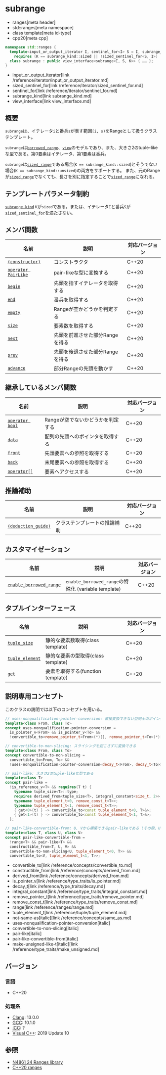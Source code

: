 # subrange
* ranges[meta header]
* std::ranges[meta namespace]
* class template[meta id-type]
* cpp20[meta cpp]

```cpp
namespace std::ranges {
  template<input_or_output_iterator I, sentinel_for<I> S = I, subrange_kind K = sized_sentinel_for<S, I> ? subrange_kind::sized : subrange_kind::unsized>
    requires (K == subrange_kind::sized || !sized_sentinel_for<S, I>)
  class subrange : public view_interface<subrange<I, S, K>> { …… };
}
```
* input_or_output_iterator[link /reference/iterator/input_or_output_iterator.md]
* sized_sentinel_for[link /reference/iterator/sized_sentinel_for.md]
* sentinel_for[link /reference/iterator/sentinel_for.md]
* subrange_kind[link subrange_kind.md]
* view_interface[link view_interface.md]

## 概要
`subrange`は、イテレータ`i`と番兵`s`が表す範囲`[i, s)`をRangeとして扱うクラステンプレート。

`subrange`は[`borrowed_range`](borrowed_range.md)、[`view`](view.md)のモデルであり、また、大きさ2のtuple-likeな型である。第0要素はイテレータ、第1要素は番兵。

`subrange`は[`sized_range`](sized_range.md)である場合(`K == subrange_kind::sized`)とそうでない場合(`K == subrange_kind::unsized`)の両方をサポートする。
また、元のRangeが[`sized_range`](sized_range.md)でなくても、長さを別に指定することで[`sized_range`](sized_range.md)になれる。

## テンプレートパラメータ制約
[`subrange_kind`](subrange_kind.md) `K`が`sized`である。または、イテレータ`I`と番兵`S`が[`sized_sentinel_for`](/reference/iterator/sized_sentinel_for.md)を満たさない。

## メンバ関数

| 名前                                           | 説明                             | 対応バージョン |
|------------------------------------------------|----------------------------------|----------------|
| [`(constructor)`](subrange/op_constructor.md)  | コンストラクタ                   | C++20          |
| [`operator PairLike`](subrange/op_pairlike.md) | pair-likeな型に変換する          | C++20          |
| [`begin`](subrange/begin.md)                   | 先頭を指すイテレータを取得する   | C++20          |
| [`end`](subrange/end.md)                       | 番兵を取得する                   | C++20          |
| [`empty`](subrange/empty.md)                   | Rangeが空かどうかを判定する      | C++20          |
| [`size`](subrange/size.md)                     | 要素数を取得する                 | C++20          |
| [`next`](subrange/next.md)                     | 先頭を前進させた部分Rangeを得る  | C++20          |
| [`prev`](subrange/prev.md)                     | 先頭を後退させた部分Rangeを得る  | C++20          |
| [`advance`](subrange/advance.md)               | 部分Rangeの先頭を動かす          | C++20          |

## 継承しているメンバ関数

| 名前                                         | 説明                              | 対応バージョン |
|----------------------------------------------|-----------------------------------|----------------|
| [`operator bool`](view_interface/op_bool.md) | Rangeが空でないかどうかを判定する | C++20          |
| [`data`](view_interface/data.md)             | 配列の先頭へのポインタを取得する  | C++20          |
| [`front`](view_interface/front.md)           | 先頭要素への参照を取得する        | C++20          |
| [`back`](view_interface/back.md)             | 末尾要素への参照を取得する        | C++20          |
| [`operator[]`](view_interface/op_at.md)      | 要素へアクセスする                | C++20          |


## 推論補助

| 名前                                                  | 説明                         | 対応バージョン |
|-------------------------------------------------------|------------------------------|----------------|
| [`(deduction_guide)`](subrange/op_deduction_guide.md) | クラステンプレートの推論補助 | C++20          |

## カスタマイゼーション

| 名前                                                         | 説明                                                | 対応バージョン |
|--------------------------------------------------------------|-----------------------------------------------------|----------------|
| [`enable_borrowed_range`](subrange/enable_borrowed_range.md) | `enable_borrowed_range`の特殊化 (variable template) | C++20          |

## タプルインターフェース

| 名前                                         | 説明                               | 対応バージョン |
|----------------------------------------------|------------------------------------|----------------|
| [`tuple_size`](subrange/tuple_size.md)       | 静的な要素数取得(class template)   | C++20          |
| [`tuple_element`](subrange/tuple_element.md) | 静的な要素の型取得(class template) | C++20          |
| [`get`](subrange/get.md)                     | 要素を取得する(function template)  | C++20          |

## 説明専用コンセプト

このクラスの説明では以下のコンセプトを用いる。

```cpp
// uses-nonqualification-pointer-conversion: 直接変換できない型同士のポインタの変換が必要
template<class From, class To>
concept uses-nonqualification-pointer-conversion =
  is_pointer_v<From> && is_pointer_v<To> &&
  !convertible_to<remove_pointer_t<From>(*)[], remove_pointer_t<To>(*)[]>;

// convertible-to-non-slicing: スライシングを起こさずに変換できる
template<class From, class To>
concept convertible-to-non-slicing =
  convertible_to<From, To> &&
  !uses-nonqualification-pointer-conversion<decay_t<From>, decay_t<To>>;

// pair-like: 大きさ2のtuple-likeな型である
template<class T>
concept pair-like =
  !is_reference_v<T> && requires(T t) {
    typename tuple_size<T>::type;
    requires derived_from<tuple_size<T>, integral_constant<size_t, 2>>;
    typename tuple_element_t<0, remove_const_t<T>>;
    typename tuple_element_t<1, remove_const_t<T>>;
    { get<0>(t) } -> convertible_to<const tuple_element_t<0, T>&>;
    { get<1>(t) } -> convertible_to<const tuple_element_t<1, T>&>;
  };

// pair-like-convertible-from: U, Vから構築できるpair-likeである (その際、Uはスライシングを起こさない)
template<class T, class U, class V>
concept pair-like-convertible-from =
  !range<T> && pair-like<T> &&
  constructible_from<T, U, V> &&
  convertible-to-non-slicing<U, tuple_element_t<0, T>> &&
  convertible_to<V, tuple_element_t<1, T>>;
```
* convertible_to[link /reference/concepts/convertible_to.md]
* constructible_from[link /reference/concepts/derived_from.md]
* derived_from[link /reference/concepts/derived_from.md]
* is_pointer_v[link /reference/type_traits/is_pointer.md]
* decay_t[link /reference/type_traits/decay.md]
* integral_constant[link /reference/type_traits/integral_constant.md]
* remove_pointer_t[link /reference/type_traits/remove_pointer.md]
* remove_const_t[link /reference/type_traits/remove_const.md]
* range[link /reference/ranges/range.md]
* tuple_element_t[link /reference/tuple/tuple_element.md]
* not-same-as[italic][link /reference/concepts/same_as.md]
* uses-nonqualification-pointer-conversion[italic]
* convertible-to-non-slicing[italic]
* pair-like[italic]
* pair-like-convertible-from[italic]
* make-unsigned-like-t[italic][link /reference/type_traits/make_unsigned.md]


## バージョン
### 言語
- C++20

### 処理系
- [Clang](/implementation.md#clang): 13.0.0
- [GCC](/implementation.md#gcc): 10.1.0
- [ICC](/implementation.md#icc): ?
- [Visual C++](/implementation.md#visual_cpp): 2019 Update 10

## 参照
- [N4861 24 Ranges library](https://timsong-cpp.github.io/cppwp/n4861/ranges)
- [C++20 ranges](https://techbookfest.org/product/5134506308665344)
